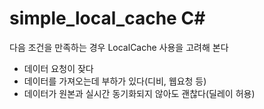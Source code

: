 # simple_local_cache C#

다음 조건을 만족하는 경우 LocalCache 사용을 고려해 본다
  - 데이터 요청이 잦다
  - 데이터를 가져오는데 부하가 있다(디비, 웹요청 등)
  - 데이터가 원본과 실시간 동기화되지 않아도 괜찮다(딜레이 허용)
